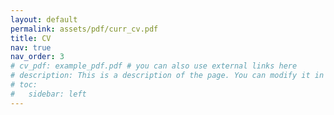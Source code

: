 ```yaml
---
layout: default
permalink: assets/pdf/curr_cv.pdf
title: CV
nav: true
nav_order: 3
# cv_pdf: example_pdf.pdf # you can also use external links here
# description: This is a description of the page. You can modify it in '_pages/cv.md'. You can also change or remove the top pdf download button.
# toc:
#   sidebar: left
---
```

